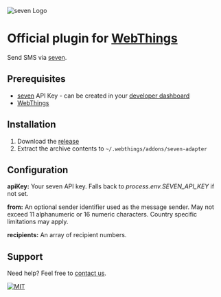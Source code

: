 ![](https://www.seven.io/wp-content/uploads/Logo.svg "seven Logo")

# Official plugin for [WebThings](https://webthings.io/)

Send SMS via [seven](https://www.seven.io).

## Prerequisites

- [seven](https://www.seven.io) API Key - can be created in
  your [developer dashboard](https://app.seven.io/developer)
- [WebThings](https://webthings.io/)

## Installation

1. Download the [release](https://github.com/seven-io/webthings/releases/latest/download/seven-webthings-latest.tgz)
2. Extract the archive contents to `~/.webthings/addons/seven-adapter`

## Configuration
**apiKey:** Your seven API key. Falls back to *process.env.SEVEN_API_KEY* if not set.

**from:** An optional sender identifier used as the message sender. 
May not exceed 11 alphanumeric or 16 numeric characters. 
Country specific limitations may apply.

**recipients:** An array of recipient numbers.

## Support

Need help? Feel free to [contact us](https://www.seven.io/en/company/contact).

[![MIT](https://img.shields.io/badge/License-MIT-teal.svg)](LICENSE)